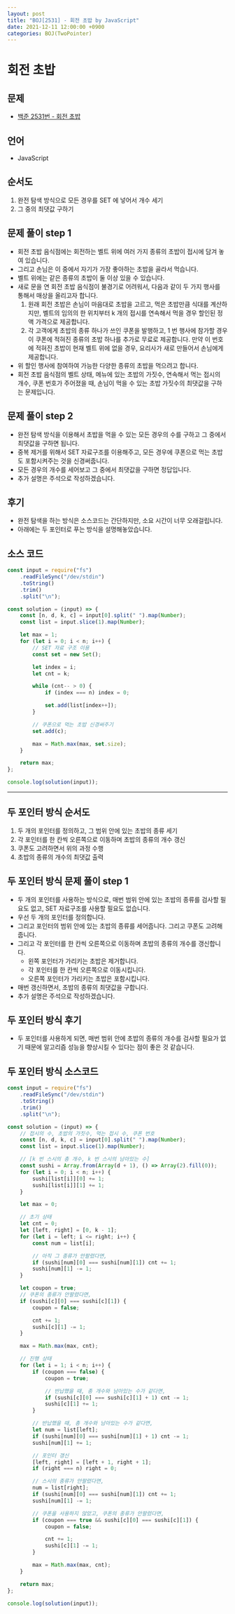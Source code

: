 ```yaml
---
layout: post
title: "BOJ[2531] - 회전 초밥 by JavaScript"
date: 2021-12-11 12:00:00 +0900
categories: BOJ(TwoPointer)
---
```


# 회전 초밥

## 문제

- [백준 2531번 - 회전 초밥](https://www.acmicpc.net/problem/2531)

## 언어

- JavaScript

## 순서도

1. 완전 탐색 방식으로 모든 경우를 SET 에 넣어서 개수 세기
2. 그 중의 최댓값 구하기

## 문제 풀이 step 1

- 회전 초밥 음식점에는 회전하는 벨트 위에 여러 가지 종류의 초밥이 접시에 담겨 놓여 있습니다.
- 그리고 손님은 이 중에서 자기가 가장 좋아하는 초밥을 골라서 먹습니다.
- 벨트 위에는 같은 종류의 초밥이 둘 이상 있을 수 있습니다.
- 새로 문을 연 회전 초밥 음식점이 불경기로 어려워서, 다음과 같이 두 가지 행사를 통해서 매상을 올리고자 합니다.
  1.  원래 회전 초밥은 손님이 마음대로 초밥을 고르고, 먹은 초밥만큼 식대를 계산하지만, 벨트의 임의의 한 위치부터 k 개의 접시를 연속해서 먹을 경우 할인된 정액 가격으로 제공합니다.
  2.  각 고객에게 초밥의 종류 하나가 쓰인 쿠폰을 발행하고, 1 번 행사에 참가할 경우 이 쿠폰에 적혀진 종류의 초밥 하나를 추가로 무료로 제공합니다. 만약 이 번호에 적혀진 초밥이 현재 벨트 위에 없을 경우, 요리사가 새로 만들어서 손님에게 제공합니다.
- 위 할인 행사에 참여하여 가능한 다양한 종류의 초밥을 먹으려고 합니다.
- 회전 초밥 음식점의 벨트 상태, 메뉴에 있는 초밥의 가짓수, 연속해서 먹는 접시의 개수, 쿠폰 번호가 주어졌을 때, 손님이 먹을 수 있는 초밥 가짓수의 최댓값을 구하는 문제입니다.

## 문제 풀이 step 2

- 완전 탐색 방식을 이용해서 초밥을 먹을 수 있는 모든 경우의 수를 구하고 그 중에서 최댓값을 구하면 됩니다.
- 중복 제거를 위해서 SET 자료구조를 이용해주고, 모든 경우에 쿠폰으로 먹는 초밥도 포함시켜주는 것을 신경써줍니다.
- 모든 경우의 개수를 세어보고 그 중에서 최댓값을 구하면 정답입니다.
- 추가 설명은 주석으로 작성하겠습니다.

## 후기

- 완전 탐색을 하는 방식은 소스코드는 간단하지만, 소요 시간이 너무 오래걸립니다.
- 아래에는 두 포인터로 푸는 방식을 설명해놓았습니다.

## 소스 코드

```javascript
const input = require("fs")
	.readFileSync("/dev/stdin")
	.toString()
	.trim()
	.split("\n");

const solution = (input) => {
	const [n, d, k, c] = input[0].split(" ").map(Number);
	const list = input.slice(1).map(Number);

	let max = 1;
	for (let i = 0; i < n; i++) {
		// SET 자료 구조 이용
		const set = new Set();

		let index = i;
		let cnt = k;

		while (cnt-- > 0) {
			if (index === n) index = 0;

			set.add(list[index++]);
		}

		// 쿠폰으로 먹는 초밥 신경써주기
		set.add(c);

		max = Math.max(max, set.size);
	}

	return max;
};

console.log(solution(input));
```

---

## 두 포인터 방식 순서도

1. 두 개의 포인터를 정의하고, 그 범위 안에 있는 초밥의 종류 세기
2. 각 포인터를 한 칸씩 오른쪽으로 이동하며 초밥의 종류의 개수 갱신
3. 쿠폰도 고려하면서 위의 과정 수행
4. 초밥의 종류의 개수의 최댓값 출력

## 두 포인터 방식 문제 풀이 step 1

- 두 개의 포인터를 사용하는 방식으로, 매번 범위 안에 있는 초밥의 종류를 검사할 필요도 없고, SET 자료구조를 사용할 필요도 없습니다.
- 우선 두 개의 포인터를 정의합니다.
- 그리고 포인터의 범위 안에 있는 초밥의 종류를 세어줍니다. 그리고 쿠폰도 고려해줍니다.
- 그리고 각 포인터를 한 칸씩 오른쪽으로 이동하며 초밥의 종류의 개수를 갱신합니다.
  - 왼쪽 포인터가 가리키는 초밥은 제거합니다.
  - 각 포인터를 한 칸씩 오른쪽으로 이동시킵니다.
  - 오른쪽 포인터가 가리키는 초밥은 포함시킵니다.
- 매번 갱신하면서, 초밥의 종류의 최댓값을 구합니다.
- 추가 설명은 주석으로 작성하겠습니다.

## 두 포인터 방식 후기

- 두 포인터를 사용하게 되면, 매번 범위 안에 초밥의 종류의 개수를 검사할 필요가 없기 때문에 알고리즘 성능을 향상시킬 수 있다는 점이 좋은 것 같습니다.

## 두 포인터 방식 소스코드

```javascript
const input = require("fs")
	.readFileSync("/dev/stdin")
	.toString()
	.trim()
	.split("\n");

const solution = (input) => {
	// 접시의 수, 초밥의 가짓수, 먹는 접시 수, 쿠폰 번호
	const [n, d, k, c] = input[0].split(" ").map(Number);
	const list = input.slice(1).map(Number);

	// [k 번 스시의 총 개수, k 번 스시의 남아있는 수]
	const sushi = Array.from(Array(d + 1), () => Array(2).fill(0));
	for (let i = 0; i < n; i++) {
		sushi[list[i]][0] += 1;
		sushi[list[i]][1] += 1;
	}

	let max = 0;

	// 초기 상태
	let cnt = 0;
	let [left, right] = [0, k - 1];
	for (let i = left; i <= right; i++) {
		const num = list[i];

		// 아직 그 종류가 안팔렸다면,
		if (sushi[num][0] === sushi[num][1]) cnt += 1;
		sushi[num][1] -= 1;
	}

	let coupon = true;
	// 쿠폰의 종류가 안팔렸다면,
	if (sushi[c][0] === sushi[c][1]) {
		coupon = false;

		cnt += 1;
		sushi[c][1] -= 1;
	}

	max = Math.max(max, cnt);

	// 진행 상태
	for (let i = 1; i < n; i++) {
		if (coupon === false) {
			coupon = true;

			// 반납했을 때, 총 개수와 남아있는 수가 같다면,
			if (sushi[c][0] === sushi[c][1] + 1) cnt -= 1;
			sushi[c][1] += 1;
		}

		// 반납했을 때, 총 개수와 남아있는 수가 같다면,
		let num = list[left];
		if (sushi[num][0] === sushi[num][1] + 1) cnt -= 1;
		sushi[num][1] += 1;

		// 포인터 갱신
		[left, right] = [left + 1, right + 1];
		if (right === n) right = 0;

		// 스시의 종류가 안팔렸다면,
		num = list[right];
		if (sushi[num][0] === sushi[num][1]) cnt += 1;
		sushi[num][1] -= 1;

		// 쿠폰을 사용하지 않았고, 쿠폰의 종류가 안팔렸다면,
		if (coupon === true && sushi[c][0] === sushi[c][1]) {
			coupon = false;

			cnt += 1;
			sushi[c][1] -= 1;
		}

		max = Math.max(max, cnt);
	}

	return max;
};

console.log(solution(input));
```
